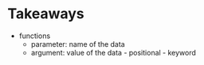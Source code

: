 # Takeaways
- functions
    - parameter: name of the data
    - argument: value of the data
            - positional
            - keyword